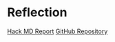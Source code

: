 # Reflection

[Hack MD Report](https://hackmd.io/87FLKjMZTy2C9XVeFio_cQ?both)
[GitHub Repository](https://github.com/marius-schairer/MicroChallenge/blob/main)